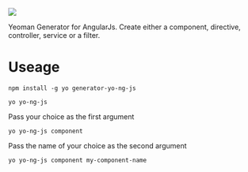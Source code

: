 ![](https://media.giphy.com/media/woOxBpJ5FcndK/giphy.gif)

Yeoman Generator for AngularJs. Create either a component, directive, controller, service or a filter.

# Useage

```
npm install -g yo generator-yo-ng-js
```


```
yo yo-ng-js
```

Pass your choice as the first argument

```
yo yo-ng-js component
```

Pass the name of your choice as the second argument

```
yo yo-ng-js component my-component-name
```
